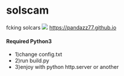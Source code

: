 # solscam
fcking solcars
![](https://i.imgur.com/PA9Jog8.png)
https://pandazz77.github.io
#### Required Python3
- 1)change config.txt
- 2)run build.py
- 3)enjoy with python http.server or another
